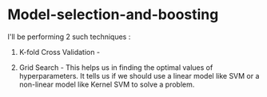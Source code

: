# Model-selection-and-boosting

I'll be performing 2 such techniques :

1. K-fold Cross Validation - 

2. Grid Search - This helps us in finding the optimal values of hyperparameters. It tells us if we should use a linear model like SVM or a non-linear model like Kernel SVM to solve a problem.

